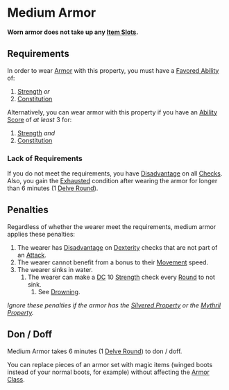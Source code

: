 # Medium Armor

**Worn armor does not take up any [Item Slots](../../Player%20Characters/Derived%20Statistics/Item%20Slots.md).**

## Requirements

In order to wear [Armor](../Armor/Armor.md) with this property, you must have a [Favored Ability](../../Player%20Characters/Backgrounds/Favored%20Ability.md) of:

1. [Strength](../../Player%20Characters/The%20Ability%20Scores/Strength.md) *or*
2. [Constitution](../../Player%20Characters/The%20Ability%20Scores/Constitution.md)

Alternatively, you can wear armor with this property if you have an [Ability Score](../../Player%20Characters/The%20Ability%20Scores/Ability%20Scores.md) of *at least* 3 for:

1. [Strength](../../Player%20Characters/The%20Ability%20Scores/Strength.md) *and*
2. [Constitution](../../Player%20Characters/The%20Ability%20Scores/Constitution.md)

### Lack of Requirements

If you do not meet the requirements, you have [Disadvantage](../../Game%20Procedures/Die%20Rolling%20Mechanics/Disadvantage.md) on all [Checks](../../Game%20Procedures/Core%20Procedures/Check.md). Also, you gain the [Exhausted](../../Game%20Procedures/Conditions/Exhausted.md) condition after wearing the armor for longer than 6 minutes (1 [Delve Round](../../Game%20Procedures/Core%20Procedures/Round.md#Delve%20Round)).

## Penalties

Regardless of whether the wearer meet the requirements, medium armor applies these penalties:

1. The wearer has [Disadvantage](../../Game%20Procedures/Die%20Rolling%20Mechanics/Disadvantage.md) on [Dexterity](../../Player%20Characters/The%20Ability%20Scores/Dexterity.md) checks that are not part of an [Attack](../../Game%20Procedures/Combat/Attack.md).
2. The wearer cannot benefit from a bonus to their [Movement](../../Game%20Procedures/Combat/Movement.md) speed.
3. The wearer sinks in water.
	1. The wearer can make a [DC](../../Game%20Procedures/Core%20Procedures/DC.md) 10 [Strength](../../Player%20Characters/The%20Ability%20Scores/Strength.md) check every [Round](../../Game%20Procedures/Core%20Procedures/Round.md) to not sink.
		1. See [Drowning](../../Game%20Procedures/Hazards/Elemental%20Hazards.md#Drowning).

*Ignore these penalties if the armor has the [Silvered Property](../Material%20Properties/Silvered%20Property.md) or the [Mythril Property](../Material%20Properties/Mythril%20Property.md).*

## Don / Doff

Medium Armor takes 6 minutes (1 [Delve Round](../../Game%20Procedures/Core%20Procedures/Round.md#Delve%20Round)) to don / doff.

You can replace pieces of an armor set with magic items (winged boots instead of your normal boots, for example) without affecting the [Armor Class](../../Player%20Characters/Derived%20Statistics/Armor%20Class.md).
